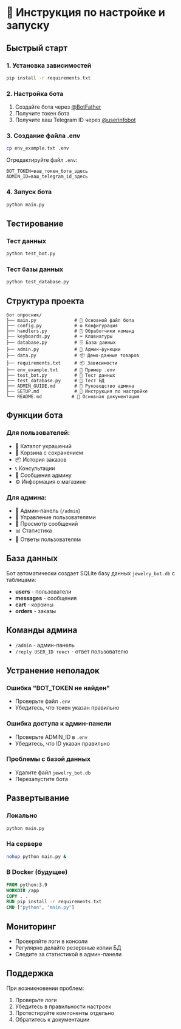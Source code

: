 # 🚀 Инструкция по настройке и запуску

## Быстрый старт

### 1. Установка зависимостей
```bash
pip install -r requirements.txt
```

### 2. Настройка бота
1. Создайте бота через [@BotFather](https://t.me/BotFather)
2. Получите токен бота
3. Получите ваш Telegram ID через [@userinfobot](https://t.me/userinfobot)

### 3. Создание файла .env
```bash
cp env_example.txt .env
```

Отредактируйте файл `.env`:
```env
BOT_TOKEN=ваш_токен_бота_здесь
ADMIN_ID=ваш_telegram_id_здесь
```

### 4. Запуск бота
```bash
python main.py
```

## Тестирование

### Тест данных
```bash
python test_bot.py
```

### Тест базы данных
```bash
python test_database.py
```

## Структура проекта

```
бот опросник/
├── main.py              # 🚀 Основной файл бота
├── config.py            # ⚙️ Конфигурация
├── handlers.py          # 📝 Обработчики команд
├── keyboards.py         # ⌨️ Клавиатуры
├── database.py          # 🗄️ База данных
├── admin.py             # 🔧 Админ-функции
├── data.py              # 📦 Демо-данные товаров
├── requirements.txt     # 📦 Зависимости
├── env_example.txt      # 📄 Пример .env
├── test_bot.py          # 🧪 Тест данных
├── test_database.py     # 🧪 Тест БД
├── ADMIN_GUIDE.md       # 📖 Руководство админа
├── SETUP.md             # 📖 Инструкция по настройке
└── README.md           # 📖 Основная документация
```

## Функции бота

### Для пользователей:
- 💍 Каталог украшений
- 🛒 Корзина с сохранением
- 📦 История заказов
- 📞 Консультации
- 💬 Сообщения админу
- ⚙️ Информация о магазине

### Для админа:
- 🔧 Админ-панель (`/admin`)
- 👥 Управление пользователями
- 📨 Просмотр сообщений
- 📊 Статистика
- 💬 Ответы пользователям

## База данных

Бот автоматически создает SQLite базу данных `jewelry_bot.db` с таблицами:
- **users** - пользователи
- **messages** - сообщения
- **cart** - корзины
- **orders** - заказы

## Команды админа

- `/admin` - админ-панель
- `/reply USER_ID текст` - ответ пользователю

## Устранение неполадок

### Ошибка "BOT_TOKEN не найден"
- Проверьте файл `.env`
- Убедитесь, что токен указан правильно

### Ошибка доступа к админ-панели
- Проверьте ADMIN_ID в `.env`
- Убедитесь, что ID указан правильно

### Проблемы с базой данных
- Удалите файл `jewelry_bot.db`
- Перезапустите бота

## Развертывание

### Локально
```bash
python main.py
```

### На сервере
```bash
nohup python main.py &
```

### В Docker (будущее)
```dockerfile
FROM python:3.9
WORKDIR /app
COPY . .
RUN pip install -r requirements.txt
CMD ["python", "main.py"]
```

## Мониторинг

- Проверяйте логи в консоли
- Регулярно делайте резервные копии БД
- Следите за статистикой в админ-панели

## Поддержка

При возникновении проблем:
1. Проверьте логи
2. Убедитесь в правильности настроек
3. Протестируйте компоненты отдельно
4. Обратитесь к документации 